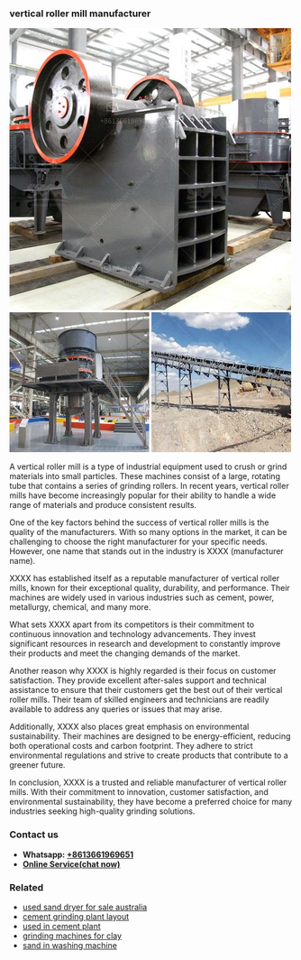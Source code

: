 <h3>vertical roller mill manufacturer</h3><img src='1708309043.jpg' alt=''><p>A vertical roller mill is a type of industrial equipment used to crush or grind materials into small particles. These machines consist of a large, rotating tube that contains a series of grinding rollers. In recent years, vertical roller mills have become increasingly popular for their ability to handle a wide range of materials and produce consistent results.</p><p>One of the key factors behind the success of vertical roller mills is the quality of the manufacturers. With so many options in the market, it can be challenging to choose the right manufacturer for your specific needs. However, one name that stands out in the industry is XXXX (manufacturer name).</p><p>XXXX has established itself as a reputable manufacturer of vertical roller mills, known for their exceptional quality, durability, and performance. Their machines are widely used in various industries such as cement, power, metallurgy, chemical, and many more.</p><p>What sets XXXX apart from its competitors is their commitment to continuous innovation and technology advancements. They invest significant resources in research and development to constantly improve their products and meet the changing demands of the market.</p><p>Another reason why XXXX is highly regarded is their focus on customer satisfaction. They provide excellent after-sales support and technical assistance to ensure that their customers get the best out of their vertical roller mills. Their team of skilled engineers and technicians are readily available to address any queries or issues that may arise.</p><p>Additionally, XXXX also places great emphasis on environmental sustainability. Their machines are designed to be energy-efficient, reducing both operational costs and carbon footprint. They adhere to strict environmental regulations and strive to create products that contribute to a greener future.</p><p>In conclusion, XXXX is a trusted and reliable manufacturer of vertical roller mills. With their commitment to innovation, customer satisfaction, and environmental sustainability, they have become a preferred choice for many industries seeking high-quality grinding solutions.</p><h3>Contact us</h3><ul><li><strong>Whatsapp:&nbsp;<a href="https://wa.me/8613661969651">+8613661969651</a></strong></li><li><a href="https://swt.shibang-china.com/?git&amp;zhl&amp;vertical roller mill manufacturer"><strong>Online Service(chat now)</strong></a></li></ul><h3>Related</h3><ul><li><a href='used sand dryer for sale australia.md'>used sand dryer for sale australia</a></li><li><a href='cement grinding plant layout.md'>cement grinding plant layout</a></li><li><a href='used in cement plant.md'>used in cement plant</a></li><li><a href='grinding machines for clay.md'>grinding machines for clay</a></li><li><a href='sand in washing machine.md'>sand in washing machine</a></li></ul>